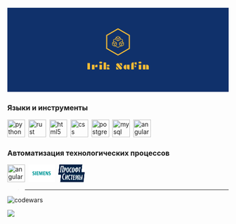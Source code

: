 ![logo](src/facebook_cover_photo_2.png)

### Языки и инструменты

<img src="https://cdn.jsdelivr.net/gh/devicons/devicon/icons/python/python-original.svg" title="python" width="40" height="40"/>&nbsp;
<img src="https://cdn.jsdelivr.net/gh/devicons/devicon/icons/rust/rust-plain.svg" title="rust" width="40" height="40"/>&nbsp;
<img src="https://cdn.jsdelivr.net/gh/devicons/devicon/icons/html5/html5-original.svg" title="html5" width="40" height="40" />&nbsp;
<img src="https://cdn.jsdelivr.net/gh/devicons/devicon/icons/css3/css3-original.svg" title="css" width="40" height="40"/>&nbsp;
<img src="https://cdn.jsdelivr.net/gh/devicons/devicon/icons/postgresql/postgresql-original.svg" title="postgresql" width="40" height="40"/>&nbsp;
<img src="https://cdn.jsdelivr.net/gh/devicons/devicon/icons/mysql/mysql-original.svg" title="mysql" width="40" height="40"/>&nbsp;
<img src="https://cdn.jsdelivr.net/gh/devicons/devicon/icons/angularjs/angularjs-original.svg" title="angular" width="40" height="40"/>&nbsp;

### Автоматизация технологических процессов
<img src="https://cdn.jsdelivr.net/gh/devicons/devicon/icons/putty/putty-plain.svg" title="angular" width="40" height="40"/>&nbsp;
<img src="src/siemens_logo_icon_168830.svg" title="siemens"  width="60" height="40"/>&nbsp;
<img src="src/PS_logo_blue_2c_rus.webp" title="prosoft" type="image/webp" width="60" height="40"/>&nbsp;


> ---
![codewars](https://www.codewars.com/users/IrikR/badges/large)

![](https://github-profile-summary-cards.vercel.app/api/cards/profile-details?username=IrikR&theme=solarized_dark)

